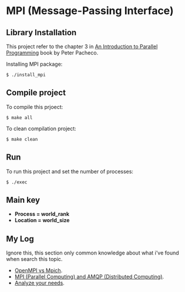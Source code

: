 # MPI (Message-Passing Interface)

## Library Installation

This project refer to the chapter 3 in [An Introduction to Parallel Programming](https://www.elsevier.com/books/an-introduction-to-parallel-programming/pacheco/978-0-12-374260-5) book by Peter Pacheco.

Installing MPI package:

    $ ./install_mpi

## Compile project

To compile this prjoect:

    $ make all

To clean compilation project:

    $ make clean

## Run

To run this project and set the number of processes:

    $ ./exec

## Main key
+ **Process = world_rank**
+ **Location = world_size**

## My Log

Ignore this, this section only common knowledge about what i've found when search this topic.

+ [OpenMPI vs Mpich](http://stackoverflow.com/questions/2427399/mpich-vs-openmpi).
+ [MPI (Parallel Computing) and AMQP (Distributed Computing)](http://stackoverflow.com/questions/3842300/can-message-oriented-middleware-be-used-instead-of-mpi-to-coordinate-distributed).
+ [Analyze your needs](http://stackoverflow.com/questions/6756630/python-openmpi-vs-rabbitmq).
